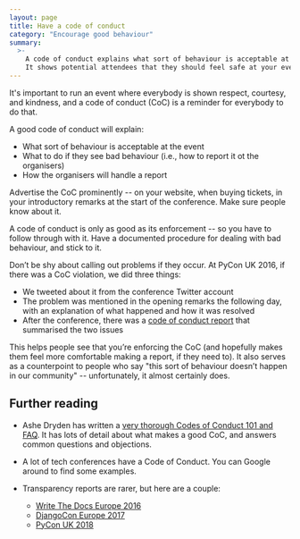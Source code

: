 ```yaml
---
layout: page
title: Have a code of conduct
category: "Encourage good behaviour"
summary:
  >-
    A code of conduct explains what sort of behaviour is acceptable at your event, how violations will be dealt with, and how to report a problem.
    It shows potential attendees that they should feel safe at your event.
---
```


It's important to run an event where everybody is shown respect, courtesy, and kindness, and a code of conduct (CoC) is a reminder for everybody to do that.

A good code of conduct will explain:

*   What sort of behaviour is acceptable at the event
*   What to do if they see bad behaviour (i.e., how to report it ot the organisers)
*   How the organisers will handle a report

Advertise the CoC prominently -- on your website, when buying tickets, in your introductory remarks at the start of the conference.
Make sure people know about it.

A code of conduct is only as good as its enforcement -- so you have to follow through with it.
Have a documented procedure for dealing with bad behaviour, and stick to it.

Don’t be shy about calling out problems if they occur.
At PyCon UK 2016, if there was a CoC violation, we did three things:

-   We tweeted about it from the conference Twitter account
-   The problem was mentioned in the opening remarks the following day, with an explanation of what happened and how it was resolved
-   After the conference, there was a [code of conduct report](https://2016.pyconuk.org/news/20160919-coc/) that summarised the two issues

This helps people see that you’re enforcing the CoC (and hopefully makes them feel more comfortable making a report, if they need to).
It also serves as a counterpoint to people who say "this sort of behaviour doesn’t happen in our community" -- unfortunately, it almost certainly does.

## Further reading

*   Ashe Dryden has written a [very thorough Codes of Conduct 101 and FAQ](https://www.ashedryden.com/blog/codes-of-conduct-101-faq).
    It has lots of detail about what makes a good CoC, and answers common questions and objections.

*   A lot of tech conferences have a Code of Conduct.
    You can Google around to find some examples.

*   Transparency reports are rarer, but here are a couple:

    -   [Write The Docs Europe 2016](http://www.writethedocs.org/conf/eu/2016/news/code-of-conduct-report/)
    -   [DjangoCon Europe 2017](https://2017.djangocon.eu/code-of-conduct-transparency-report/)
    -   [PyCon UK 2018](https://2018.pyconuk.org/code-conduct/transparency-report/)